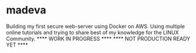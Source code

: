 # madeva
Building my first secure web-server using Docker on AWS.
Using multiple online tutorials and trying to share best of my knowledge for the LINUX Community. 
**** WORK IN PROGRESS ****
**** NOT PRODUCTION READY YET ****
